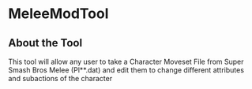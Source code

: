 # MeleeModTool

## About the Tool
This tool will allow any user to take a Character Moveset File from Super Smash Bros Melee (Pl**.dat) and edit them to change different attributes and subactions of the character
